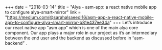 +++
date = "2018-03-14"
title = "Alya - asm-app: a react native mobile app to configure alya-smart-mirror"
link = "https://medium.com/@sarahalsaeedi16/asm-app-a-react-native-mobile-app-to-configure-alya-smart-mirror-b81e437ee34a"
+++
Let’s introduce our react native app “asm app” which is one of the main alya core component. Our app plays a major role in our project as it’s an intermediary between the end user and the backend as discussed before in “asm-backend” .